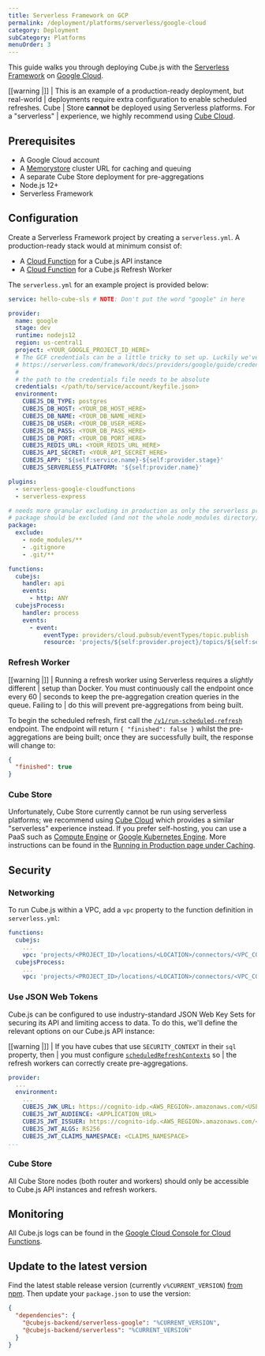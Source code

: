 ```yaml
---
title: Serverless Framework on GCP
permalink: /deployment/platforms/serverless/google-cloud
category: Deployment
subCategory: Platforms
menuOrder: 3
---
```


This guide walks you through deploying Cube.js with the [Serverless
Framework][link-sls] on [Google Cloud][link-google-cloud].

<!-- prettier-ignore-start -->
[[warning |]]
| This is an example of a production-ready deployment, but real-world
| deployments require extra configuration to enable scheduled refreshes. Cube
| Store **cannot** be deployed using Serverless platforms. For a "serverless"
| experience, we highly recommend using [Cube Cloud][link-cube-cloud].
<!-- prettier-ignore-end -->

## Prerequisites

- A Google Cloud account
- A [Memorystore][gcp-redis] cluster URL for caching and queuing
- A separate Cube Store deployment for pre-aggregations
- Node.js 12+
- Serverless Framework

## Configuration

Create a Serverless Framework project by creating a `serverless.yml`. A
production-ready stack would at minimum consist of:

- A [Cloud Function][gcp-cloud-funcs] for a Cube.js API instance
- A [Cloud Function][gcp-cloud-funcs] for a Cube.js Refresh Worker

The `serverless.yml` for an example project is provided below:

```yaml
service: hello-cube-sls # NOTE: Don't put the word "google" in here

provider:
  name: google
  stage: dev
  runtime: nodejs12
  region: us-central1
  project: <YOUR_GOOGLE_PROJECT_ID_HERE>
  # The GCF credentials can be a little tricky to set up. Luckily we've documented this for you here:
  # https://serverless.com/framework/docs/providers/google/guide/credentials/
  #
  # the path to the credentials file needs to be absolute
  credentials: </path/to/service/account/keyfile.json>
  environment:
    CUBEJS_DB_TYPE: postgres
    CUBEJS_DB_HOST: <YOUR_DB_HOST_HERE>
    CUBEJS_DB_NAME: <YOUR_DB_NAME_HERE>
    CUBEJS_DB_USER: <YOUR_DB_USER_HERE>
    CUBEJS_DB_PASS: <YOUR_DB_PASS_HERE>
    CUBEJS_DB_PORT: <YOUR_DB_PORT_HERE>
    CUBEJS_REDIS_URL: <YOUR_REDIS_URL_HERE>
    CUBEJS_API_SECRET: <YOUR_API_SECRET_HERE>
    CUBEJS_APP: '${self:service.name}-${self:provider.stage}'
    CUBEJS_SERVERLESS_PLATFORM: '${self:provider.name}'

plugins:
  - serverless-google-cloudfunctions
  - serverless-express

# needs more granular excluding in production as only the serverless provider npm
# package should be excluded (and not the whole node_modules directory)
package:
  exclude:
    - node_modules/**
    - .gitignore
    - .git/**

functions:
  cubejs:
    handler: api
    events:
      - http: ANY
  cubejsProcess:
    handler: process
    events:
      - event:
          eventType: providers/cloud.pubsub/eventTypes/topic.publish
          resource: 'projects/${self:provider.project}/topics/${self:service.name}-${self:provider.stage}-process'
```

### Refresh Worker

<!-- prettier-ignore-start -->
[[warning |]]
| Running a refresh worker using Serverless requires a _slightly_ different
| setup than Docker. You must continuously call the endpoint once every 60
| seconds to keep the pre-aggregation creation queries in the queue. Failing to
| do this will prevent pre-aggregations from being built.
<!-- prettier-ignore-end -->

To begin the scheduled refresh, first call the
[`/v1/run-scheduled-refresh`][ref-restapi-sched-refresh] endpoint. The endpoint
will return `{ "finished": false }` whilst the pre-aggregations are being built;
once they are successfully built, the response will change to:

```json
{
  "finished": true
}
```

### Cube Store

Unfortunately, Cube Store currently cannot be run using serverless platforms; we
recommend using [Cube Cloud][link-cube-cloud] which provides a similar
"serverless" experience instead. If you prefer self-hosting, you can use a PaaS
such as [Compute Engine][gcp-compute] or [Google Kubernetes Engine][gcp-k8s].
More instructions can be found in the [Running in Production page under
Caching][ref-caching-prod].

## Security

### Networking

To run Cube.js within a VPC, add a `vpc` property to the function definition in
`serverless.yml`:

```yaml
functions:
  cubejs:
    ...
    vpc: 'projects/<PROJECT_ID>/locations/<LOCATION>/connectors/<VPC_CONNECTOR_NAME>'
  cubejsProcess:
    ...
    vpc: 'projects/<PROJECT_ID>/locations/<LOCATION>/connectors/<VPC_CONNECTOR_NAME>'
```

### Use JSON Web Tokens

Cube.js can be configured to use industry-standard JSON Web Key Sets for
securing its API and limiting access to data. To do this, we'll define the
relevant options on our Cube.js API instance:

<!-- prettier-ignore-start -->
[[warning |]]
| If you have cubes that use `SECURITY_CONTEXT` in their `sql` property, then
| you must configure [`scheduledRefreshContexts`][ref-config-sched-ref-ctx] so
| the refresh workers can correctly create pre-aggregations.
<!-- prettier-ignore-end -->

```yaml
provider:
  ...
  environment:
    ...
    CUBEJS_JWK_URL: https://cognito-idp.<AWS_REGION>.amazonaws.com/<USER_POOL_ID>/.well-known/jwks.json
    CUBEJS_JWT_AUDIENCE: <APPLICATION_URL>
    CUBEJS_JWT_ISSUER: https://cognito-idp.<AWS_REGION>.amazonaws.com/<USER_POOL_ID>
    CUBEJS_JWT_ALGS: RS256
    CUBEJS_JWT_CLAIMS_NAMESPACE: <CLAIMS_NAMESPACE>
...
```

### Cube Store

All Cube Store nodes (both router and workers) should only be accessible to
Cube.js API instances and refresh workers.

## Monitoring

All Cube.js logs can be found in the [Google Cloud Console for Cloud
Functions][gcp-cloud-funcs-logs].

[gcp-cloud-funcs-logs]:
  https://console.cloud.google.com/project/_/logs?service=cloudfunctions.googleapis.com

## Update to the latest version

Find the latest stable release version (currently `v%CURRENT_VERSION`) [from
npm][link-cubejs-sls-npm]. Then update your `package.json` to use the version:

```json
{
  "dependencies": {
    "@cubejs-backend/serverless-google": "%CURRENT_VERSION",
    "@cubejs-backend/serverless": "%CURRENT_VERSION"
  }
}
```

[gcp-cloud-funcs]: https://cloud.google.com/functions/
[gcp-compute]: https://cloud.google.com/compute/
[gcp-k8s]: https://cloud.google.com/kubernetes-engine/
[gcp-redis]: https://cloud.google.com/memorystore/
[link-google-cloud]: https://cloud.google.com/
[link-sls]: https://www.serverless.com/
[link-cube-cloud]: https://cubecloud.dev
[link-cubejs-sls-npm]: https://www.npmjs.com/package/@cubejs-backend/serverless
[link-docker-app]: https://www.docker.com/products/docker-app
[ref-caching-prod]: /caching/running-in-production
[ref-config-sched-ref-ctx]: /config#options-reference-scheduled-refresh-contexts
[ref-restapi-sched-refresh]: /rest-api#api-reference-v-1-run-scheduled-refresh
